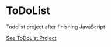 # ToDoList
Todolist project after finishing JavaScript

<a href =" https://mahdiyehzafari.github.io/ToDoList/">See ToDoList Project</a>
